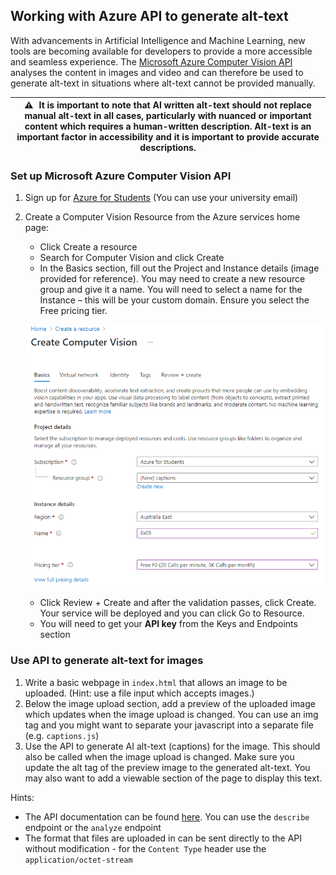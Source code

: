 ## Working with Azure API to generate alt-text

With advancements in Artificial Intelligence and Machine Learning, new tools are becoming available for developers to provide a more accessible and seamless experience. The [Microsoft Azure Computer Vision API](https://azure.microsoft.com/en-us/services/cognitive-services/computer-vision/) analyses the content in images and video and can therefore be used to generate alt-text in situations where alt-text cannot be provided manually.

| :warning: It is important to note that AI written alt-text should not replace manual alt-text in all cases, particularly with nuanced or important content which requires a human-written description. Alt-text is an important factor in accessibility and it is important to provide accurate descriptions. |
|---|

### Set up Microsoft Azure Computer Vision API

1. Sign up for [Azure for Students](https://azure.microsoft.com/en-au/free/students/) (You can use your university email)
2. Create a Computer Vision Resource from the Azure services home page:
   - Click Create a resource
   - Search for Computer Vision and click Create
   - In the Basics section, fill out the Project and Instance details (image provided for reference). You may need to create a new resource group and give it a name. You will need to select a name for the Instance – this will be your custom domain. Ensure you select the Free pricing tier.
   
   ![](Azure.png)
   - Click Review + Create and after the validation passes, click Create. Your service will be deployed and you can click Go to Resource.
   - You will need to get your **API key** from the Keys and Endpoints section

### Use API to generate alt-text for images

1. Write a basic webpage in `index.html` that allows an image to be uploaded. (Hint: use a file input which accepts images.)
2. Below the image upload section, add a preview of the uploaded image which updates when the image upload is changed. You can use an img tag and you might want to separate your javascript into a separate file (e.g. `captions.js`)
3. Use the API to generate AI alt-text (captions) for the image. This should also be called when the image upload is changed. Make sure you update the alt tag of the preview image to the generated alt-text. You may also want to add a viewable section of the page to display this text.

Hints:

- The API documentation can be found [here](https://westus.dev.cognitive.microsoft.com/docs/services/computer-vision-v3-2/operations/56f91f2e778daf14a499f21f). You can use the `describe` endpoint or the `analyze` endpoint
- The format that files are uploaded in can be sent directly to the API without modification - for the `Content Type` header use the `application/octet-stream`